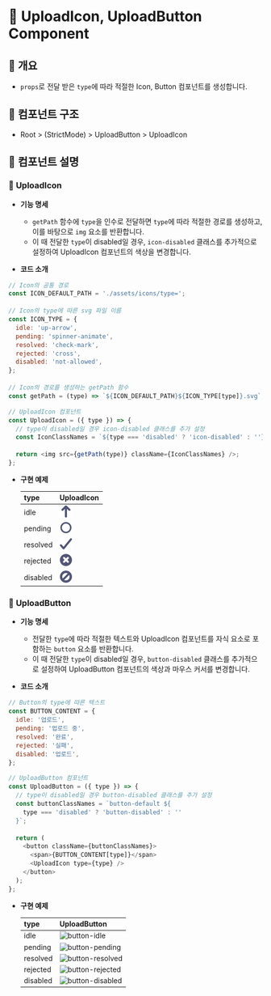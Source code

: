 # 📖 **UploadIcon, UploadButton Component**

## 📌 **개요**

- `props`로 전달 받은 `type`에 따라 적절한 Icon, Button 컴포넌트를 생성합니다.

## 📌 **컴포넌트 구조**

- Root > (StrictMode) > UploadButton > UploadIcon

## 📌 **컴포넌트 설명**

### 🔶 **UploadIcon**

- **기능 명세**
  - `getPath` 함수에 `type`을 인수로 전달하면 `type`에 따라 적절한 경로를 생성하고, 이를 바탕으로 `img` 요소를 반환합니다.
  - 이 때 전달한 `type`이 disabled일 경우, `icon-disabled` 클래스를 추가적으로 설정하여 UploadIcon 컴포넌트의 색상을 변경합니다.

- **코드 소개**<br>

```javascript
// Icon의 공통 경로
const ICON_DEFAULT_PATH = './assets/icons/type=';

// Icon의 type에 따른 svg 파일 이름
const ICON_TYPE = {
  idle: 'up-arrow',
  pending: 'spinner-animate',
  resolved: 'check-mark',
  rejected: 'cross',
  disabled: 'not-allowed',
};

// Icon의 경로를 생성하는 getPath 함수
const getPath = (type) => `${ICON_DEFAULT_PATH}${ICON_TYPE[type]}.svg`;
```

```javascript
// UploadIcon 컴포넌트
const UploadIcon = ({ type }) => {
  // type이 disabled일 경우 icon-disabled 클래스를 추가 설정
  const IconClassNames = `${type === 'disabled' ? 'icon-disabled' : ''}`;

  return <img src={getPath(type)} className={IconClassNames} />;
};
```

- **구현 예제**

  | type | UploadIcon |
  | --------------- | -------------------------------------------------------- |
  | idle | ![idle](./public/assets/icons/type%3Dup-arrow.svg) |
  | pending | ![pending](./public/assets/icons/type%3Dspinner-animate.svg) |
  | resolved | ![resolved](./public/assets/icons/type%3Dcheck-mark.svg) |
  | rejected | ![rejected](./public/assets/icons/type%3Dcross.svg) |
  | disabled | ![disabled](./public/assets/icons/type%3Dnot-allowed.svg) |

### 🔶 **UploadButton**

- **기능 명세**
  - 전달한 `type`에 따라 적절한 텍스트와 UploadIcon 컴포넌트를 자식 요소로 포함하는 `button` 요소를 반환합니다.
  - 이 때 전달한 `type`이 disabled일 경우, `button-disabled` 클래스를 추가적으로 설정하여 UploadButton 컴포넌트의 색상과 마우스 커서를 변경합니다.
 
- **코드 소개**

```javascript
// Button의 type에 따른 텍스트
const BUTTON_CONTENT = {
  idle: '업로드',
  pending: '업로드 중',
  resolved: '완료',
  rejected: '실패',
  disabled: '업로드',
};
```

```javascript
// UploadButton 컴포넌트
const UploadButton = ({ type }) => {
  // type이 disabled일 경우 button-disabled 클래스를 추가 설정
  const buttonClassNames = `button-default ${
    type === 'disabled' ? 'button-disabled' : ''
  }`;

  return (
    <button className={buttonClassNames}>
      <span>{BUTTON_CONTENT[type]}</span>
      <UploadIcon type={type} />
    </button>
  );
};
```

- **구현 예제**

  | type | UploadButton |
  | --------------- | -------------------------------------------------------- |
  | idle | ![button-idle](https://user-images.githubusercontent.com/101828759/199532198-81606c75-a2e9-4111-89ac-4e656d2f495d.PNG) |
  | pending | ![button-pending](https://user-images.githubusercontent.com/101828759/199532245-a10fd6a6-9175-48dc-b003-0599d7c9ba38.PNG) |
  | resolved | ![button-resolved](https://user-images.githubusercontent.com/101828759/199532268-482b9466-7ba8-4f5f-b94f-9b7fd361342f.PNG) |
  | rejected | ![button-rejected](https://user-images.githubusercontent.com/101828759/199532296-d080e468-674d-4188-bd12-c7ed4e2e639a.PNG) |
  | disabled | ![button-disabled](https://user-images.githubusercontent.com/101828759/199532324-b3bb07fc-d34f-4297-93b2-90ac976a6e0f.PNG) |
